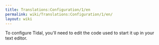 ```yaml
---
title: Translations:Configuration/1/en
permalink: wiki/Translations:Configuration/1/en/
layout: wiki
---
```


To configure Tidal, you'll need to edit the code used to start it up in
your text editor.
